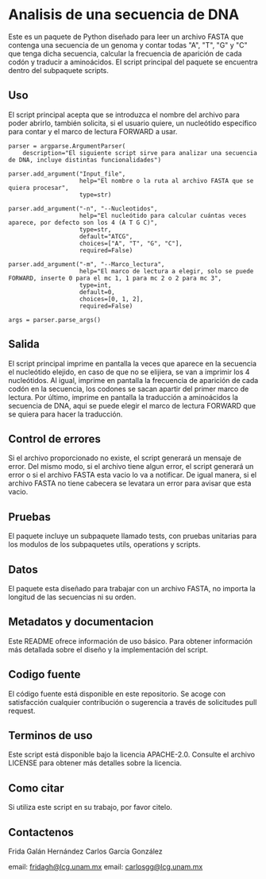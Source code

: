# Analisis de una secuencia de DNA

Este es un paquete de Python diseñado para leer un archivo FASTA que contenga una secuencia de un genoma y contar todas "A", "T", "G" y "C" que tenga dicha secuencia, calcular la frecuencia de aparición de cada codón y traducir a aminoácidos.
El script principal del paquete se encuentra dentro del subpaquete scripts.

## Uso

El script principal acepta que se introduzca el nombre del archivo para poder abrirlo, también solicita, si el usuario quiere, un nucleótido específico para contar y el marco de lectura FORWARD a usar.

```
parser = argparse.ArgumentParser(
    description="El siguiente script sirve para analizar una secuencia de DNA, incluye distintas funcionalidades")

parser.add_argument("Input_file",
                    help="El nombre o la ruta al archivo FASTA que se quiera procesar",
                    type=str)

parser.add_argument("-n", "--Nucleotidos",
                    help="El nucleótido para calcular cuántas veces aparece, por defecto son los 4 (A T G C)",
                    type=str,
                    default="ATCG",
                    choices=["A", "T", "G", "C"],
                    required=False)

parser.add_argument("-m", "--Marco_lectura",
                    help="El marco de lectura a elegir, solo se puede FORWARD, inserte 0 para el mc 1, 1 para mc 2 o 2 para mc 3",
                    type=int,
                    default=0,
                    choices=[0, 1, 2],
                    required=False)

args = parser.parse_args()
```


## Salida

El script principal imprime en pantalla la veces que aparece en la secuencia el nucleótido elejido, en caso de que no se elijiera, se van a imprimir
los 4 nucleótidos.
Al igual, imprime en pantalla la frecuencia de aparición de cada codón en la secuencia, los codones se sacan apartir del primer marco de lectura.
Por último, imprime en pantalla la traducción a aminoácidos la secuencia de DNA, aqui se puede elegir el marco de lectura FORWARD que se quiera para hacer la traducción.

## Control de errores

Si el archivo proporcionado no existe, el script generará un mensaje de error. 
Del mismo modo, si el archivo tiene algun error, el script generará un error o si el archivo FASTA esta vacio lo va a notificar.
De igual manera, si el archivo FASTA no tiene cabecera se levatara un error para avisar que esta vacio.

## Pruebas

El paquete incluye un subpaquete llamado tests, con pruebas unitarias para los modulos de los subpaquetes utils, operations y scripts.

## Datos

El paquete esta diseñado para trabajar con un archivo FASTA, no importa la longitud de las secuencias ni su orden.

## Metadatos y documentacion

Este README ofrece información de uso básico. Para obtener información más detallada sobre el diseño y la implementación del script.

## Codigo fuente

El código fuente está disponible en este repositorio. Se acoge con satisfacción cualquier contribución o sugerencia a través de solicitudes pull request.

## Terminos de uso

Este script está disponible bajo la licencia APACHE-2.0. Consulte el archivo LICENSE para obtener más detalles sobre la licencia.

## Como citar

Si utiliza este script en su trabajo, por favor citelo.

## Contactenos

Frida Galán Hernández
Carlos García González

email: <fridagh@lcg.unam.mx>
email: <carlosgg@lcg.unam.mx>
